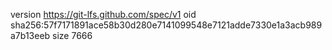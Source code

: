 version https://git-lfs.github.com/spec/v1
oid sha256:57f7171891ace58b30d280e7141099548e7121adde7330e1a3acb989a7b13eeb
size 7666
